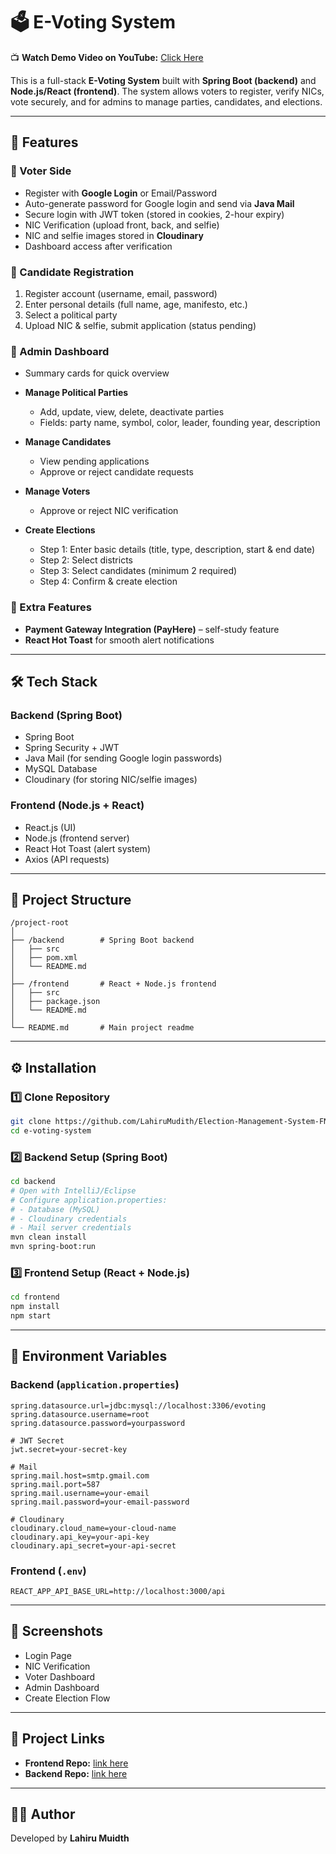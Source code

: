 # 🗳️ E-Voting System

📺 **Watch Demo Video on YouTube:** [Click Here](https://youtu.be/lq6bNjmWcPI)

This is a full-stack **E-Voting System** built with **Spring Boot (backend)** and **Node.js/React (frontend)**.
The system allows voters to register, verify NICs, vote securely, and for admins to manage parties, candidates, and elections.

---

## 🚀 Features

### 🔹 Voter Side

* Register with **Google Login** or Email/Password
* Auto-generate password for Google login and send via **Java Mail**
* Secure login with JWT token (stored in cookies, 2-hour expiry)
* NIC Verification (upload front, back, and selfie)
* NIC and selfie images stored in **Cloudinary**
* Dashboard access after verification

### 🔹 Candidate Registration

1. Register account (username, email, password)
2. Enter personal details (full name, age, manifesto, etc.)
3. Select a political party
4. Upload NIC & selfie, submit application (status pending)

### 🔹 Admin Dashboard

* Summary cards for quick overview
* **Manage Political Parties**

  * Add, update, view, delete, deactivate parties
  * Fields: party name, symbol, color, leader, founding year, description
* **Manage Candidates**

  * View pending applications
  * Approve or reject candidate requests
* **Manage Voters**

  * Approve or reject NIC verification
* **Create Elections**

  * Step 1: Enter basic details (title, type, description, start & end date)
  * Step 2: Select districts
  * Step 3: Select candidates (minimum 2 required)
  * Step 4: Confirm & create election

### 🔹 Extra Features

* **Payment Gateway Integration (PayHere)** – self-study feature
* **React Hot Toast** for smooth alert notifications

---

## 🛠️ Tech Stack

### Backend (Spring Boot)

* Spring Boot
* Spring Security + JWT
* Java Mail (for sending Google login passwords)
* MySQL Database
* Cloudinary (for storing NIC/selfie images)

### Frontend (Node.js + React)

* React.js (UI)
* Node.js (frontend server)
* React Hot Toast (alert system)
* Axios (API requests)

---

## 📂 Project Structure

```
/project-root
│
├── /backend        # Spring Boot backend
│   ├── src
│   ├── pom.xml
│   └── README.md
│
├── /frontend       # React + Node.js frontend
│   ├── src
│   ├── package.json
│   └── README.md
│
└── README.md       # Main project readme
```

---

## ⚙️ Installation

### 1️⃣ Clone Repository

```bash
git clone https://github.com/LahiruMudith/Election-Management-System-FN.git
cd e-voting-system
```

### 2️⃣ Backend Setup (Spring Boot)

```bash
cd backend
# Open with IntelliJ/Eclipse
# Configure application.properties:
# - Database (MySQL)
# - Cloudinary credentials
# - Mail server credentials
mvn clean install
mvn spring-boot:run
```

### 3️⃣ Frontend Setup (React + Node.js)

```bash
cd frontend
npm install
npm start
```

---

## 🔑 Environment Variables

### Backend (`application.properties`)

```properties
spring.datasource.url=jdbc:mysql://localhost:3306/evoting
spring.datasource.username=root
spring.datasource.password=yourpassword

# JWT Secret
jwt.secret=your-secret-key

# Mail
spring.mail.host=smtp.gmail.com
spring.mail.port=587
spring.mail.username=your-email
spring.mail.password=your-email-password

# Cloudinary
cloudinary.cloud_name=your-cloud-name
cloudinary.api_key=your-api-key
cloudinary.api_secret=your-api-secret
```

### Frontend (`.env`)

```env
REACT_APP_API_BASE_URL=http://localhost:3000/api
```

---

## 📸 Screenshots

* Login Page
* NIC Verification
* Voter Dashboard
* Admin Dashboard
* Create Election Flow

---

## 📌 Project Links

* **Frontend Repo:** [link here](https://github.com/LahiruMudith/Election-Management-System-FN.git)
* **Backend Repo:** [link here](https://github.com/LahiruMudith/Election-Management-System-BN.git)

---

## 👨‍💻 Author

Developed by **Lahiru Muidth**
